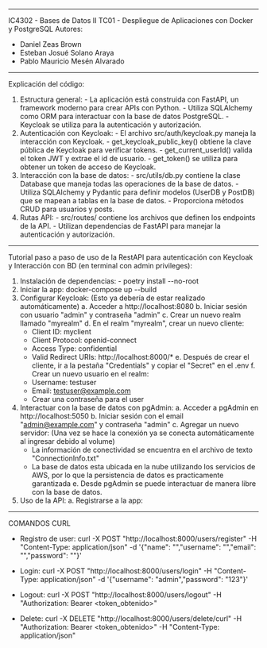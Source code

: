 ----------------------------------------------------------------------------------------------------------------------------
IC4302 - Bases de Datos II
TC01 - Despliegue de Aplicaciones con Docker y PostgreSQL
Autores:
  - Daniel Zeas Brown
  - Esteban Josué Solano Araya
  - Pablo Mauricio Mesén Alvarado 
----------------------------------------------------------------------------------------------------------------------------
Explicación del código:

  1. Estructura general: 
    - La aplicación está construida con FastAPI, un framework moderno para crear APIs con Python.
    - Utiliza SQLAlchemy como ORM para interactuar con la base de datos PostgreSQL.
    - Keycloak se utiliza para la autenticación y autorización.
  2. Autenticación con Keycloak:
    - El archivo src/auth/keycloak.py maneja la interacción con Keycloak.
    - get_keycloak_public_key() obtiene la clave pública de Keycloak para verificar tokens.
    - get_current_userId() valida el token JWT y extrae el id de usuario.
    - get_token() se utiliza para obtener un token de acceso de Keycloak.
  3. Interacción con la base de datos:
    - src/utils/db.py contiene la clase Database que maneja todas las operaciones de la base de datos.
    - Utiliza SQLAlchemy y Pydantic para definir modelos (UserDB y PostDB) que se mapean a tablas en la base de datos.
    - Proporciona métodos CRUD para usuarios y posts.
  4. Rutas API:
    - src/routes/ contiene los archivos que definen los endpoints de la API.
    - Utilizan dependencias de FastAPI para manejar la autenticación y autorización.

----------------------------------------------------------------------------------------------------------------------------

Tutorial paso a paso de uso de la RestAPI para autenticación con Keycloak y Interacción con BD (en terminal con admin privileges):
  1. Instalación de dependencias:
    - poetry install --no-root
  2. Iniciar la app:
    docker-compose up --build
  3. Configurar Keycloak: (Esto ya debería de estar realizado automáticamente) 
    a. Acceder a http://localhost:8080
    b. Iniciar sesión con usuario "admin" y contraseña "admin"
    c. Crear un nuevo realm llamado "myrealm"
    d. En el realm "myrealm", crear un nuevo cliente:
      - Client ID: myclient
      - Client Protocol: openid-connect
      - Access Type: confidential
      - Valid Redirect URIs: http://localhost:8000/*
    e. Después de crear el cliente, ir a la pestaña "Credentials" y copiar el "Secret" en el .env
    f. Crear un nuevo usuario en el realm:
      - Username: testuser
      - Email: testuser@example.com
      - Crear una contraseña para el user
  4. Interactuar con la base de datos con pgAdmin:
    a. Acceder a pgAdmin en http://localhost:5050
    b. Iniciar sesión con el email "admin@example.com" y contraseña "admin"
    c. Agregar un nuevo servidor: (Una vez se hace la conexión ya se conecta automáticamente al ingresar debido al volume)
      - La información de conectividad se encuentra en el
        archivo de texto "ConnectionInfo.txt"
      - La base de datos esta ubicada en la nube utilizando los servicios de AWS, por lo que la persistencia de datos es practicamente garantizada
    e. Desde pgAdmin se puede interactuar de manera libre con la base de datos.
  5. Uso de la API:
    a. Registrarse a la app:

----------------------------------------------------------------------------------------------------------------------------
COMANDOS CURL
- Registro de user: 
  curl -X POST "http://localhost:8000/users/register" -H "Content-Type: application/json" -d '{"name": "","username": "","email": "","password": ""}'

- Login:
  curl -X POST "http://localhost:8000/users/login" -H "Content-Type: application/json" -d '{"username": "admin","password": "123"}'

- Logout:
  curl -X POST "http://localhost:8000/users/logout" -H "Authorization: Bearer <token_obtenido>"

- Delete:
  curl -X DELETE "http://localhost:8000/users/delete/curl" -H "Authorization: Bearer <token_obtenido>" -H "Content-Type: application/json"